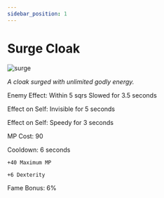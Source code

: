 ```yaml
---
sidebar_position: 1
---
```


# Surge Cloak

![surge](https://vwiki.valorserver.com/api/item/picture/surge%20cloak)

<i>A cloak surged with unlimited godly energy.</i>

Enemy Effect: Within 5 sqrs Slowed for 3.5 seconds

Effect on Self: Invisible for 5 seconds

Effect on Self: Speedy for 3 seconds

MP Cost: 90

Cooldown: 6 seconds

    +40 Maximum MP
    
    +6 Dexterity

Fame Bonus: 6%
